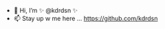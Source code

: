 - 👋 Hi, I’m ✨ @kdrdsn ✨
- 📫 Stay up w me here ... https://github.com/kdrdsn

<!---
kdrdsn/kdrdsn is a ✨ special ✨ repository because its `README.md` (this file) appears on your GitHub profile.
You can click the Preview link to take a look at your changes.
--->
